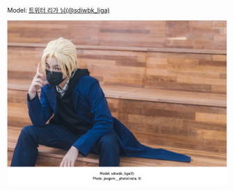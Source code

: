 ﻿---
dddd: 2024.06.01 세코메
nickname: 리가
sns_type: x
sns_id: sdiwbk_liga
---

<a name="sdiwbk_liga"></a>
Model: <a href="https://x.com/sdiwbk_liga" target="_blank">트위터 리가 님(@sdiwbk_liga)</a>

![MTXXMR20240604220605025.jpg](/assets/img/2024/06-01/리가/MTXXMR20240604220605025.jpg)
